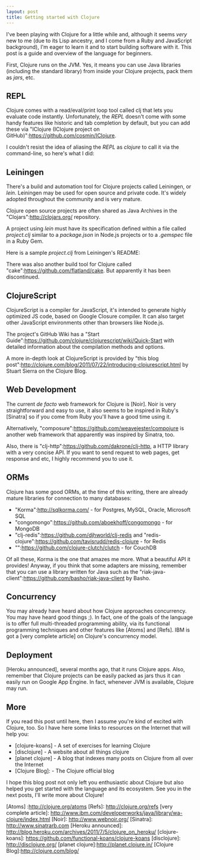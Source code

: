 ```yaml
---
layout: post
title: Getting started with Clojure
---
```


<span class="drops">I</span>'ve been playing with Clojure for a little while and, although it seems *very* new to me (due to its Lisp ancestry, and I come from a Ruby and JavaScript background), I'm eager to learn it and to start building software with it. This post is a guide and overview of the language for beginners.

First, Clojure runs on the JVM. Yes, it means you can use Java libraries (including the standard library) from inside your Clojure projects, pack them as _jars_, etc.

REPL
----

Clojure comes with a read/eval/print loop tool called <span class="small_code">clj</span> that lets you evaluate code instantly. Unfortunately, the _REPL_ doesn't come with some handy features like historic and tab completion by default, but you can add these via "IClojure (IClojure project on GitHub)":https://github.com/cosmin/IClojure.

I couldn't resist the idea of aliasing the _REPL_ as _clojure_ to call it via the command-line, so here's what I did:

<div class="code">
  <script src="https://gist.github.com/1633098.js?file=gistfile1.sh"></script>
</div>

Leiningen
---------

There's a build and automation tool for Clojure projects called Leiningen, or _lein_. Leiningen may be used for open source and private code. It's widely adopted throughout the community and is very mature.

Clojure open source projects are often shared as Java Archives in the "Clojars":http://clojars.org/ repository. 

A project using _lein_ must have its specification defined within a file called _project.clj_ similar to a _package.json_ in Node.js projects or to a _.gemspec_ file in a Ruby Gem.

Here is a sample _project.clj_ from Leiningen's README:

<div class="code">
  <script src="https://gist.github.com/1633098.js?file=project.clj"></script>
</div>

There was also another build tool for Clojure called "cake":https://github.com/flatland/cake. But apparently it has been discontinued.

ClojureScript
-------------

ClojureScript is a compiler for JavaScript, it's intended to generate highly optimized JS code, based on Google Closure compiler. It can also target other JavaScript environments other than browsers like Node.js.

The project's GitHub Wiki has a "Start Guide":https://github.com/clojure/clojurescript/wiki/Quick-Start with detailed information about the compilation methods and options.

A more in-depth look at ClojureScript is provided by "this blog post":http://clojure.com/blog/2011/07/22/introducing-clojurescript.html by Stuart Sierra on the Clojure Blog.

Web Development
---------------

The current _de facto_ web framework for Clojure is [Noir]. Noir is very straightforward and easy to use, it also seems to be inspired in Ruby's [Sinatra] so if you come from Ruby you'll have a good time using it.

Alternatively, "composure":https://github.com/weavejester/compojure is another web framework that apparently was inspired by Sinatra, too. 

Also, there is "clj-http":https://github.com/dakrone/clj-http, a HTTP library with a very concise API. If you want to send request to web pages, get response and etc, I highly recommend you to use it.

ORMs
----

Clojure has some good ORMs, at the time of this writing, there are already  mature libraries for connection to many databases:

* "Korma":http://sqlkorma.com/ - for Postgres, MySQL, Oracle, Microsoft SQL
* "congomongo":https://github.com/aboekhoff/congomongo - for MongoDB
* "clj-redis":https://github.com/djhworld/clj-redis and "redis-clojure":https://github.com/tavisrudd/redis-clojure - for Redis
* "":https://github.com/clojure-clutch/clutch - for CouchDB

Of all these, Korma is the one that amazes me more. What a beautiful API it provides! Anyway, if you think that some adapters are missing, remember that you can use a library written for Java such as the "riak-java-client":https://github.com/basho/riak-java-client by Basho. 

Concurrency
-----------

You may already have heard about how Clojure approaches concurrency. You may have heard good things ;). In fact, one of the goals of the language is to offer full multi-threaded  programming ability, via its functional programming techniques and other features like [Atoms] and [Refs].
IBM is got a [very complete article] on Clojure's concurrency model.

Deployment
----------

[Heroku announced], several months ago, that it runs Clojure apps. Also, remember that Clojure projects can be easily packed as <span class="small_code">jars</span> thus it can easily run on Google App Engine. In fact, whenever JVM is available, Clojure may run.

More
----

If you read this post until here, then I assume you're kind of excited with Clojure, too. So I have here some links to resources on the Internet that will help you:

* [clojure-koans] - A set of exercises for learning Clojure
* [disclojure] - A website about all things clojure
* [planet clojure] - A blog that indexes many posts on Clojure from all over the Internet
* [Clojure Blog]: - The Clojure official blog

I hope this blog post not only left you enthusiastic about Clojure but also helped you get started with the language and its ecosystem. See you in the next posts, I'll write more about Clojure! 

[Atoms] :http://clojure.org/atoms
[Refs]: http://clojure.org/refs
[very complete article]: http://www.ibm.com/developerworks/java/library/wa-clojure/index.html
[Noir]: http://www.webnoir.org/
[Sinatra]: http://www.sinatrarb.com
[Heroku announced]: http://blog.heroku.com/archives/2011/7/5/clojure_on_heroku/
[clojure-koans]: https://github.com/functional-koans/clojure-koans
[disclojure]: http://disclojure.org/
[planet clojure]:http://planet.clojure.in/
[Clojure Blog]:http://clojure.com/blog/
